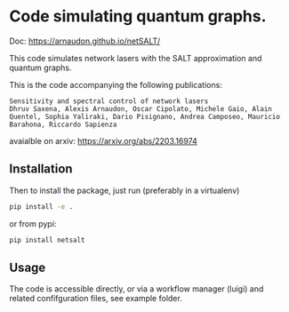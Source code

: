 Code simulating quantum graphs. 
================================

Doc: https://arnaudon.github.io/netSALT/

This code simulates network lasers with the SALT approximation and quantum graphs.

This is the code accompanying the following publications:
```
Sensitivity and spectral control of network lasers
Dhruv Saxena, Alexis Arnaudon, Oscar Cipolato, Michele Gaio, Alain Quentel, Sophia Yaliraki, Dario Pisignano, Andrea Camposeo, Mauricio Barahona, Riccardo Sapienza
```
avaialble on arxiv: https://arxiv.org/abs/2203.16974


## Installation

Then to install the package, just run (preferably in a virtualenv)
```bash
pip install -e . 
```
or from pypi:
```bash
pip install netsalt
```

## Usage

The code is accessible directly, or via a workflow manager (luigi) and related confifguration files, see example folder.


